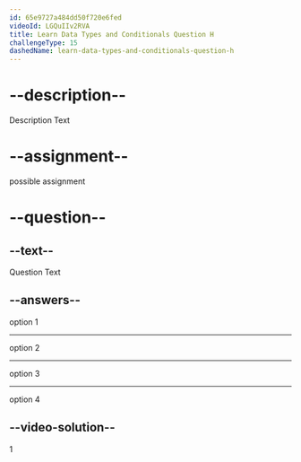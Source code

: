 ```yaml
---
id: 65e9727a484dd50f720e6fed
videoId: LGQuIIv2RVA
title: Learn Data Types and Conditionals Question H
challengeType: 15
dashedName: learn-data-types-and-conditionals-question-h
---
```

# --description--

Description Text

# --assignment--

possible assignment

# --question--

## --text--

Question Text

## --answers--

option 1

---

option 2

---

option 3

---

option 4

## --video-solution--

1
